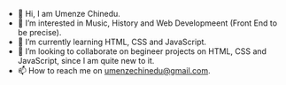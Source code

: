 - 👋 Hi, I am Umenze Chinedu.
- 👀 I’m interested in Music, History and Web Developmeent (Front End to be precise).
- 🌱 I’m currently learning HTML, CSS and JavaScript.
- 💞️ I’m looking to collaborate on begineer projects on HTML, CSS and JavaScript, since I am quite new to it.
- 📫 How to reach me on umenzechinedu@gmail.com.

<!---
chinedu442/chinedu442 is a ✨ special ✨ repository because its `README.md` (this file) appears on your GitHub profile.
You can click the Preview link to take a look at your changes.
--->

